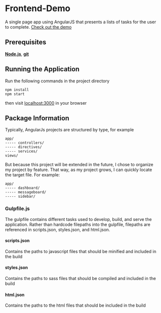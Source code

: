 # Frontend-Demo
A single page app using AngularJS that presents a lists of tasks for the user to complete.
[Check out the demo](https://cryptic-oasis-23513.herokuapp.com/)

## Prerequisites
**[Node.js](https://nodejs.org/en/download/)**, **[git](https://git-scm.com/downloads)**

## Running the Application

Run the following commands in the project directory
```
npm install
npm start
```

then visit [localhost:3000](http://localhost:3000) in your browser

## Package Information
Typically, AngularJs projects are structured by type, for example
```
app/
----- controllers/
----- directives/
----- services/
views/
```

But because this project will be extended in the future, I chose to organize my project by feature. 
That way, as my project grows, I can quickly locate the target file. For example:
```
app/
----- dashboard/
----- messageboard/
----- sidebar/
```

### Gulpfile.js

The gulpfile contains different tasks used to develop, build, and serve the application. 
Rather than hardcode filepaths into the gulpfile, filepaths are referenced in scripts.json, 
styles.json, and html.json.

#### scripts.json
Contains the paths to javascript files that should be minified and included in the build

#### styles.json
Contains the paths to sass files that should be compiled and included in the build

#### html.json
Contains the paths to the html files that should be included in the build
